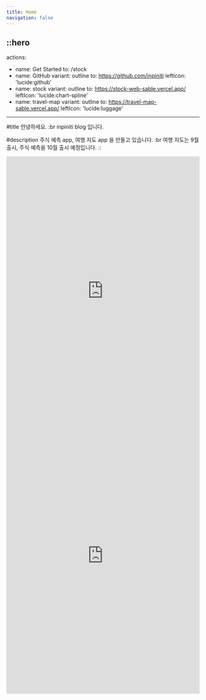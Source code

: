 ```yaml
---
title: Home
navigation: false
---
```


::hero
---
actions:
  - name: Get Started
    to: /stock
  - name: GitHub
    variant: outline
    to: https://github.com/inpiniti
    leftIcon: 'lucide:github'
  - name: stock
    variant: outline
    to: https://stock-web-sable.vercel.app/
    leftIcon: 'lucide:chart-spline'
  - name: travel-map
    variant: outline
    to: https://travel-map-sable.vercel.app/
    leftIcon: 'lucide:luggage'
---

#title
안녕하세요. :br inpiniti blog 입니다.

#description
주식 예측 app, 여행 지도 app 을 만들고 있습니다. :br 여행 지도는 9월 출시, 주식 예측을 10월 출시 예정입니다.
::

<div class="flex flex-col gap-6">
  <div class="border rounded-lg shadow-md">
    <iframe src="https://stock-web-sable.vercel.app/" height="700" width="100%" class="rounded-lg" scrolling="no" frameborder="0"></iframe>
  </div>
  <div class="border rounded-lg shadow-md">
    <iframe src="https://travel-map-sable.vercel.app/" height="700" width="100%" class="rounded-lg" scrolling="no" frameborder="0"></iframe>
  </div>
</div>
